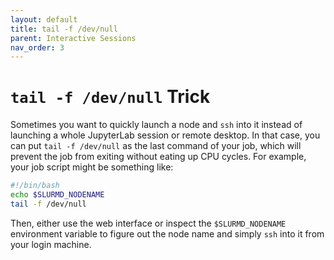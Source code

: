 ```yaml
---
layout: default
title: tail -f /dev/null
parent: Interactive Sessions
nav_order: 3
---
```

# `tail -f /dev/null` Trick
Sometimes you want to quickly launch a node and `ssh` into it instead of launching a whole JupyterLab session or remote desktop. In that case, you can put `tail -f /dev/null` as the last command of your job, which will prevent the job from exiting without eating up CPU cycles. For example, your job script might be something like:

```bash
#!/bin/bash
echo $SLURMD_NODENAME
tail -f /dev/null
```
Then, either use the web interface or inspect the `$SLURMD_NODENAME` environment variable to figure out the node name and simply `ssh` into it from your login machine.
